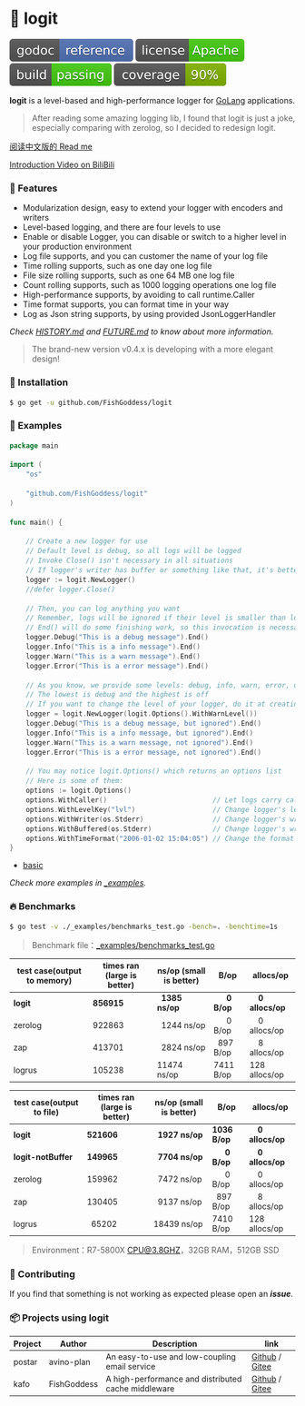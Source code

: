 # 📝 logit

[![Go Doc](_icons/godoc.svg)](https://pkg.go.dev/github.com/FishGoddess/logit)
[![License](_icons/license.svg)](https://www.apache.org/licenses/LICENSE-2.0.html)
[![License](_icons/build.svg)](_icons/build.svg)
[![License](_icons/coverage.svg)](_icons/coverage.svg)

**logit** is a level-based and high-performance logger for [GoLang](https://golang.org) applications.

> After reading some amazing logging lib, I found that logit is just a joke, especially comparing with zerolog, so I decided to redesign logit.

[阅读中文版的 Read me](./README.md)

[Introduction Video on BiliBili](https://www.bilibili.com/video/BV14t4y1y7rF)

### 🥇 Features

* Modularization design, easy to extend your logger with encoders and writers
* Level-based logging, and there are four levels to use
* Enable or disable Logger, you can disable or switch to a higher level in your production environment
* Log file supports, and you can customer the name of your log file
* Time rolling supports, such as one day one log file
* File size rolling supports, such as one 64 MB one log file
* Count rolling supports, such as 1000 logging operations one log file
* High-performance supports, by avoiding to call runtime.Caller
* Time format supports, you can format time in your way
* Log as Json string supports, by using provided JsonLoggerHandler

_Check [HISTORY.md](./HISTORY.md) and [FUTURE.md](./FUTURE.md) to know about more information._

> The brand-new version v0.4.x is developing with a more elegant design!

### 🚀 Installation

```bash
$ go get -u github.com/FishGoddess/logit
```

### 📖 Examples

```go
package main

import (
	"os"

	"github.com/FishGoddess/logit"
)

func main() {

	// Create a new logger for use
	// Default level is debug, so all logs will be logged
	// Invoke Close() isn't necessary in all situations
	// If logger's writer has buffer or something like that, it's better to invoke Close() for flushing buffer or something else
	logger := logit.NewLogger()
	//defer logger.Close()

	// Then, you can log anything you want
	// Remember, logs will be ignored if their level is smaller than logger's level
	// End() will do some finishing work, so this invocation is necessary
	logger.Debug("This is a debug message").End()
	logger.Info("This is a info message").End()
	logger.Warn("This is a warn message").End()
	logger.Error("This is a error message").End()

	// As you know, we provide some levels: debug, info, warn, error, off
	// The lowest is debug and the highest is off
	// If you want to change the level of your logger, do it at creating
	logger = logit.NewLogger(logit.Options().WithWarnLevel())
	logger.Debug("This is a debug message, but ignored").End()
	logger.Info("This is a info message, but ignored").End()
	logger.Warn("This is a warn message, not ignored").End()
	logger.Error("This is a error message, not ignored").End()

	// You may notice logit.Options() which returns an options list
	// Here is some of them:
	options := logit.Options()
	options.WithCaller()                          // Let logs carry caller information
	options.WithLevelKey("lvl")                   // Change logger's level key to "lvl"
	options.WithWriter(os.Stderr)                 // Change logger's writer to os.Stderr
	options.WithBuffered(os.Stderr)               // Change logger's writer to os.Stderr with buffer
	options.WithTimeFormat("2006-01-02 15:04:05") // Change the format of time (Only the log's time will apply it)
}
```

* [basic](./_examples/basic.go)

_Check more examples in [_examples](./_examples)._

### 🔥 Benchmarks

```bash
$ go test -v ./_examples/benchmarks_test.go -bench=. -benchtime=1s
```

> Benchmark file：[_examples/benchmarks_test.go](./_examples/benchmarks_test.go)

| test case(output to memory) | times ran (large is better) |  ns/op (small is better) | B/op | allocs/op |
| -----------|--------|-------------|-------------|-------------|
| **logit** | **856915** | **&nbsp; 1385 ns/op** | **&nbsp; &nbsp; &nbsp; 0 B/op** | **&nbsp; &nbsp; 0 allocs/op** |
| zerolog | 922863 | &nbsp; 1244 ns/op | &nbsp; &nbsp; &nbsp; 0 B/op | &nbsp; &nbsp; 0 allocs/op |
| zap | 413701 | &nbsp; 2824 ns/op | &nbsp; 897 B/op | &nbsp; &nbsp; 8 allocs/op |
| logrus | 105238 | 11474 ns/op | 7411 B/op | 128 allocs/op |

| test case(output to file) | times ran (large is better) |  ns/op (small is better) | B/op | allocs/op |
| -----------|--------|-------------|-------------|-------------|
| **logit** | **521606** | **&nbsp; 1927 ns/op** | **1036 B/op** | **&nbsp; &nbsp; 0 allocs/op** |
| **logit-notBuffer** | **149965** | **&nbsp; 7704 ns/op** | **&nbsp; &nbsp; &nbsp; 0 B/op** | **&nbsp; &nbsp; 0 allocs/op** |
| zerolog | 159962 | &nbsp; 7472 ns/op | &nbsp; &nbsp; &nbsp; 0 B/op | &nbsp; &nbsp; 0 allocs/op |
| zap | 130405 | &nbsp; 9137 ns/op | &nbsp; 897 B/op | &nbsp; &nbsp; 8 allocs/op |
| logrus | &nbsp; 65202 | 18439 ns/op | 7410 B/op | 128 allocs/op |

> Environment：R7-5800X CPU@3.8GHZ，32GB RAM，512GB SSD

### 👥 Contributing

If you find that something is not working as expected please open an _**issue**_.

### 📦 Projects using logit

| Project | Author | Description | link |
| -----------|--------|-------------| ---------------- |
| postar | avino-plan | An easy-to-use and low-coupling email service | [Github](https://github.com/avino-plan/postar) / [Gitee](https://gitee.com/avino-plan/postar) |
| kafo | FishGoddess | A high-performance and distributed cache middleware | [Github](https://github.com/FishGoddess/kafo) / [Gitee](https://gitee.com/FishGoddess/kafo) |
